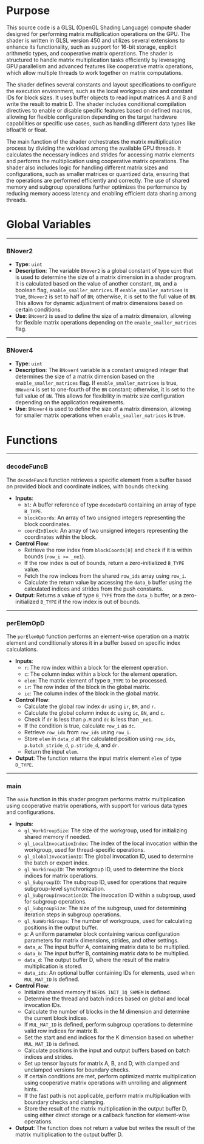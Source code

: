 # Purpose
This source code is a GLSL (OpenGL Shading Language) compute shader designed for performing matrix multiplication operations on the GPU. The shader is written in GLSL version 450 and utilizes several extensions to enhance its functionality, such as support for 16-bit storage, explicit arithmetic types, and cooperative matrix operations. The shader is structured to handle matrix multiplication tasks efficiently by leveraging GPU parallelism and advanced features like cooperative matrix operations, which allow multiple threads to work together on matrix computations.

The shader defines several constants and layout specifications to configure the execution environment, such as the local workgroup size and constant IDs for block sizes. It uses buffer objects to read input matrices A and B and write the result to matrix D. The shader includes conditional compilation directives to enable or disable specific features based on defined macros, allowing for flexible configuration depending on the target hardware capabilities or specific use cases, such as handling different data types like bfloat16 or float.

The main function of the shader orchestrates the matrix multiplication process by dividing the workload among the available GPU threads. It calculates the necessary indices and strides for accessing matrix elements and performs the multiplication using cooperative matrix operations. The shader also includes logic for handling different matrix sizes and configurations, such as smaller matrices or quantized data, ensuring that the operations are performed efficiently and correctly. The use of shared memory and subgroup operations further optimizes the performance by reducing memory access latency and enabling efficient data sharing among threads.
# Global Variables

---
### BNover2
- **Type**: `uint`
- **Description**: The variable `BNover2` is a global constant of type `uint` that is used to determine the size of a matrix dimension in a shader program. It is calculated based on the value of another constant, `BN`, and a boolean flag, `enable_smaller_matrices`. If `enable_smaller_matrices` is true, `BNover2` is set to half of `BN`; otherwise, it is set to the full value of `BN`. This allows for dynamic adjustment of matrix dimensions based on certain conditions.
- **Use**: `BNover2` is used to define the size of a matrix dimension, allowing for flexible matrix operations depending on the `enable_smaller_matrices` flag.


---
### BNover4
- **Type**: `uint`
- **Description**: The `BNover4` variable is a constant unsigned integer that determines the size of a matrix dimension based on the `enable_smaller_matrices` flag. If `enable_smaller_matrices` is true, `BNover4` is set to one-fourth of the `BN` constant; otherwise, it is set to the full value of `BN`. This allows for flexibility in matrix size configuration depending on the application requirements.
- **Use**: `BNover4` is used to define the size of a matrix dimension, allowing for smaller matrix operations when `enable_smaller_matrices` is true.


# Functions

---
### decodeFuncB
The `decodeFuncB` function retrieves a specific element from a buffer based on provided block and coordinate indices, with bounds checking.
- **Inputs**:
    - `bl`: A buffer reference of type `decodeBufB` containing an array of type `B_TYPE`.
    - `blockCoords`: An array of two unsigned integers representing the block coordinates.
    - `coordInBlock`: An array of two unsigned integers representing the coordinates within the block.
- **Control Flow**:
    - Retrieve the row index from `blockCoords[0]` and check if it is within bounds (`row_i >= _ne1`).
    - If the row index is out of bounds, return a zero-initialized `B_TYPE` value.
    - Fetch the row indices from the shared `row_ids` array using `row_i`.
    - Calculate the return value by accessing the `data_b` buffer using the calculated indices and strides from the push constants.
- **Output**: Returns a value of type `B_TYPE` from the `data_b` buffer, or a zero-initialized `B_TYPE` if the row index is out of bounds.


---
### perElemOpD
The `perElemOpD` function performs an element-wise operation on a matrix element and conditionally stores it in a buffer based on specific index calculations.
- **Inputs**:
    - `r`: The row index within a block for the element operation.
    - `c`: The column index within a block for the element operation.
    - `elem`: The matrix element of type `D_TYPE` to be processed.
    - `ir`: The row index of the block in the global matrix.
    - `ic`: The column index of the block in the global matrix.
- **Control Flow**:
    - Calculate the global row index `dr` using `ir`, `BM`, and `r`.
    - Calculate the global column index `dc` using `ic`, `BN`, and `c`.
    - Check if `dr` is less than `p.M` and `dc` is less than `_ne1`.
    - If the condition is true, calculate `row_i` as `dc`.
    - Retrieve `row_idx` from `row_ids` using `row_i`.
    - Store `elem` in `data_d` at the calculated position using `row_idx`, `p.batch_stride_d`, `p.stride_d`, and `dr`.
    - Return the input `elem`.
- **Output**: The function returns the input matrix element `elem` of type `D_TYPE`.


---
### main
The `main` function in this shader program performs matrix multiplication using cooperative matrix operations, with support for various data types and configurations.
- **Inputs**:
    - `gl_WorkGroupSize`: The size of the workgroup, used for initializing shared memory if needed.
    - `gl_LocalInvocationIndex`: The index of the local invocation within the workgroup, used for thread-specific operations.
    - `gl_GlobalInvocationID`: The global invocation ID, used to determine the batch or expert index.
    - `gl_WorkGroupID`: The workgroup ID, used to determine the block indices for matrix operations.
    - `gl_SubgroupID`: The subgroup ID, used for operations that require subgroup-level synchronization.
    - `gl_SubgroupInvocationID`: The invocation ID within a subgroup, used for subgroup operations.
    - `gl_SubgroupSize`: The size of the subgroup, used for determining iteration steps in subgroup operations.
    - `gl_NumWorkGroups`: The number of workgroups, used for calculating positions in the output buffer.
    - `p`: A uniform parameter block containing various configuration parameters for matrix dimensions, strides, and other settings.
    - `data_a`: The input buffer A, containing matrix data to be multiplied.
    - `data_b`: The input buffer B, containing matrix data to be multiplied.
    - `data_d`: The output buffer D, where the result of the matrix multiplication is stored.
    - `data_ids`: An optional buffer containing IDs for elements, used when `MUL_MAT_ID` is defined.
- **Control Flow**:
    - Initialize shared memory if `NEEDS_INIT_IQ_SHMEM` is defined.
    - Determine the thread and batch indices based on global and local invocation IDs.
    - Calculate the number of blocks in the M dimension and determine the current block indices.
    - If `MUL_MAT_ID` is defined, perform subgroup operations to determine valid row indices for matrix B.
    - Set the start and end indices for the K dimension based on whether `MUL_MAT_ID` is defined.
    - Calculate positions in the input and output buffers based on batch indices and strides.
    - Set up tensor layouts for matrix A, B, and D, with clamped and unclamped versions for boundary checks.
    - If certain conditions are met, perform optimized matrix multiplication using cooperative matrix operations with unrolling and alignment hints.
    - If the fast path is not applicable, perform matrix multiplication with boundary checks and clamping.
    - Store the result of the matrix multiplication in the output buffer D, using either direct storage or a callback function for element-wise operations.
- **Output**: The function does not return a value but writes the result of the matrix multiplication to the output buffer D.


